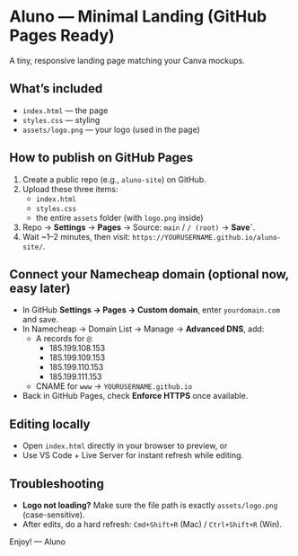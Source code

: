 # Aluno — Minimal Landing (GitHub Pages Ready)

A tiny, responsive landing page matching your Canva mockups.

## What’s included
- `index.html` — the page
- `styles.css` — styling
- `assets/logo.png` — your logo (used in the page)

## How to publish on GitHub Pages
1. Create a public repo (e.g., `aluno-site`) on GitHub.
2. Upload these three items:
   - `index.html`
   - `styles.css`
   - the entire `assets` folder (with `logo.png` inside)
3. Repo → **Settings** → **Pages** → Source: `main` / `/ (root)` → **Save`**.
4. Wait ~1–2 minutes, then visit: `https://YOURUSERNAME.github.io/aluno-site/`.

## Connect your Namecheap domain (optional now, easy later)
- In GitHub **Settings → Pages → Custom domain**, enter `yourdomain.com` and save.
- In Namecheap → Domain List → Manage → **Advanced DNS**, add:
  - A records for `@`:
    - 185.199.108.153
    - 185.199.109.153
    - 185.199.110.153
    - 185.199.111.153
  - CNAME for `www` → `YOURUSERNAME.github.io`
- Back in GitHub Pages, check **Enforce HTTPS** once available.

## Editing locally
- Open `index.html` directly in your browser to preview, or
- Use VS Code + Live Server for instant refresh while editing.

## Troubleshooting
- **Logo not loading?** Make sure the file path is exactly `assets/logo.png` (case-sensitive).
- After edits, do a hard refresh: `Cmd+Shift+R` (Mac) / `Ctrl+Shift+R` (Win).

Enjoy! — Aluno
